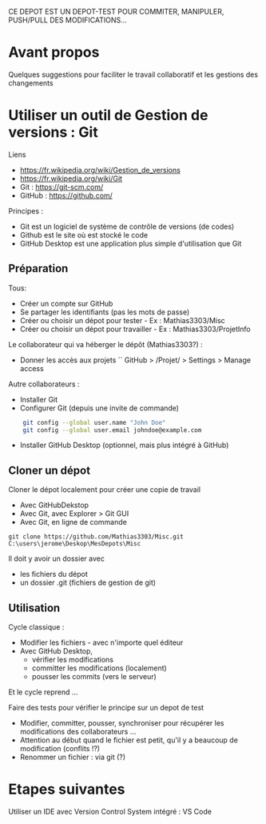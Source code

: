 CE DEPOT EST UN DEPOT-TEST POUR COMMITER, MANIPULER, PUSH/PULL DES MODIFICATIONS...


# Avant propos 
Quelques suggestions pour faciliter le travail collaboratif et les gestions des changements

# Utiliser un outil de Gestion de versions : Git
Liens
* https://fr.wikipedia.org/wiki/Gestion_de_versions
* https://fr.wikipedia.org/wiki/Git
* Git :  https://git-scm.com/
* GitHub : https://github.com/

Principes : 
* Git est un logiciel de système de contrôle de versions (de codes)
* Github est le site où est stocké le code 
* GitHub Desktop est une application plus simple d'utilisation que Git

## Préparation
Tous:
* Créer un compte sur GitHub
* Se partager les identifiants (pas les mots de passe)
* Créer ou choisir un dépot pour tester - Ex : Mathias3303/Misc
* Créer ou choisir un dépot pour travailler - Ex : Mathias3303/ProjetInfo

Le collaborateur qui va héberger le dépôt (Mathias3303?) :
* Donner les accès aux projets 
`` GitHub > /Projet/ > Settings > Manage access

Autre collaborateurs : 
* Installer Git 
* Configurer Git (depuis une invite de commande)
```bash
    git config --global user.name "John Doe"
    git config --global user.email johndoe@example.com
```
* Installer GitHub Desktop (optionnel, mais plus intégré à GitHub)

## Cloner un dépot 

Cloner le dépot localement pour créer une copie de travail
* Avec GitHubDekstop
* Avec Git, avec Explorer > Git GUI
* Avec Git, en ligne de commande  
```
git clone https://github.com/Mathias3303/Misc.git C:\users\jerome\Deskop\MesDepots\Misc 
```

Il doit y avoir un dossier avec 
* les fichiers du dépot 
* un dossier .git (fichiers de gestion de git)

## Utilisation
Cycle classique : 
* Modifier les fichiers - avec n'importe quel éditeur 
* Avec GitHub Desktop, 
    * vérifier les modifications
    * committer les modifications (localement) 
    * pousser les commits (vers le serveur)

Et le cycle reprend ...


Faire des tests pour vérifier le principe sur un depot de test
* Modifier, committer, pousser, synchroniser pour récupérer les modifications des collaborateurs ...
* Attention au début quand le fichier est petit, qu'il y a beaucoup de modification (conflits !?) 
* Renommer un fichier : via git (?)

# Etapes suivantes
Utiliser un IDE avec Version Control System intégré : VS Code
